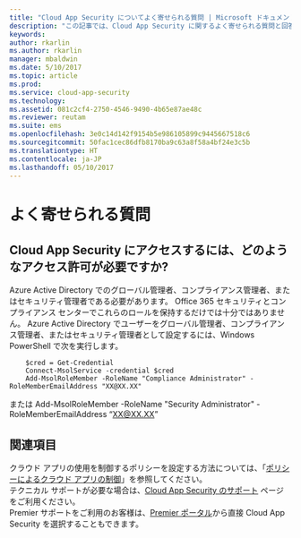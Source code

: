 ```yaml
---
title: "Cloud App Security についてよく寄せられる質問 | Microsoft ドキュメント"
description: "この記事では、Cloud App Security に関するよく寄せられる質問と回答を示します。"
keywords: 
author: rkarlin
ms.author: rkarlin
manager: mbaldwin
ms.date: 5/10/2017
ms.topic: article
ms.prod: 
ms.service: cloud-app-security
ms.technology: 
ms.assetid: 081c2cf4-2750-4546-9490-4b65e87ae48c
ms.reviewer: reutam
ms.suite: ems
ms.openlocfilehash: 3e0c14d142f9154b5e986105899c9445667518c6
ms.sourcegitcommit: 50fac1cec86dfb8170ba9c63a8f58a4bf24e3c5b
ms.translationtype: HT
ms.contentlocale: ja-JP
ms.lasthandoff: 05/10/2017
---
```

# <a name="frequently-asked-questions"></a>よく寄せられる質問

## <a name="what-kind-of-permissions-do-i-need-to-have-in-order-to-access-cloud-app-security"></a>Cloud App Security にアクセスするには、どのようなアクセス許可が必要ですか?

Azure Active Directory でのグローバル管理者、コンプライアンス管理者、またはセキュリティ管理者である必要があります。 Office 365 セキュリティとコンプライアンス センターでこれらのロールを保持するだけでは十分ではありません。
Azure Active Directory でユーザーをグローバル管理者、コンプライアンス管理者、またはセキュリティ管理者として設定するには、Windows PowerShell で次を実行します。

        $cred = Get-Credential
        Connect-MsolService -credential $cred
        Add-MsolRoleMember -RoleName "Compliance Administrator" -RoleMemberEmailAddress "XX@XX.XX"
 または Add-MsolRoleMember -RoleName "Security Administrator" -RoleMemberEmailAddress “XX@XX.XX”

## <a name="see-also"></a>関連項目  
クラウド アプリの使用を制御するポリシーを設定する方法については、「[ポリシーによるクラウド アプリの制御](control-cloud-apps-with-policies.md)」を参照してください。   
テクニカル サポートが必要な場合は、[Cloud App Security のサポート](http://support.microsoft.com/oas/default.aspx?prid=16031) ページをご利用ください。   
Premier サポートをご利用のお客様は、[Premier ポータル](https://premier.microsoft.com/)から直接 Cloud App Security を選択することもできます。  
